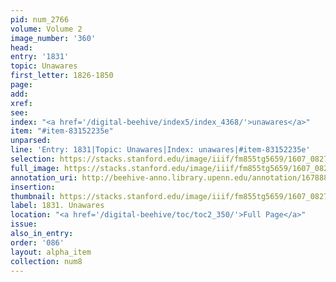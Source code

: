 ```yaml
---
pid: num_2766
volume: Volume 2
image_number: '360'
head:
entry: '1831'
topic: Unawares
first_letter: 1826-1850
page:
add:
xref:
see:
index: "<a href='/digital-beehive/index5/index_4368/'>unawares</a>"
item: "#item-83152235e"
unparsed:
line: 'Entry: 1831|Topic: Unawares|Index: unawares|#item-83152235e'
selection: https://stacks.stanford.edu/image/iiif/fm855tg5659/1607_0827/962,2574,2723,217/full/0/default.jpg
full_image: https://stacks.stanford.edu/image/iiif/fm855tg5659/1607_0827/full/full/0/default.jpg
annotation_uri: http://beehive-anno.library.upenn.edu/annotation/1678889739322
insertion:
thumbnail: https://stacks.stanford.edu/image/iiif/fm855tg5659/1607_0827/962,2574,600,180/250,/0/default.jpg
label: 1831. Unawares
location: "<a href='/digital-beehive/toc/toc2_350/'>Full Page</a>"
issue:
also_in_entry:
order: '086'
layout: alpha_item
collection: num8
---
```


